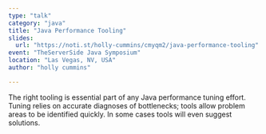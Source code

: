 ```yaml
---
type: "talk"
category: "java"
title: "Java Performance Tooling"
slides:
  url: "https://noti.st/holly-cummins/cmyqm2/java-performance-tooling"
event: "TheServerSide Java Symposium"
location: "Las Vegas, NV, USA"
author: "holly cummins"

---
```

The right tooling is essential part of any Java performance tuning effort. Tuning relies on accurate diagnoses of bottlenecks; tools allow problem areas to be identified quickly. In some cases tools will even suggest solutions.